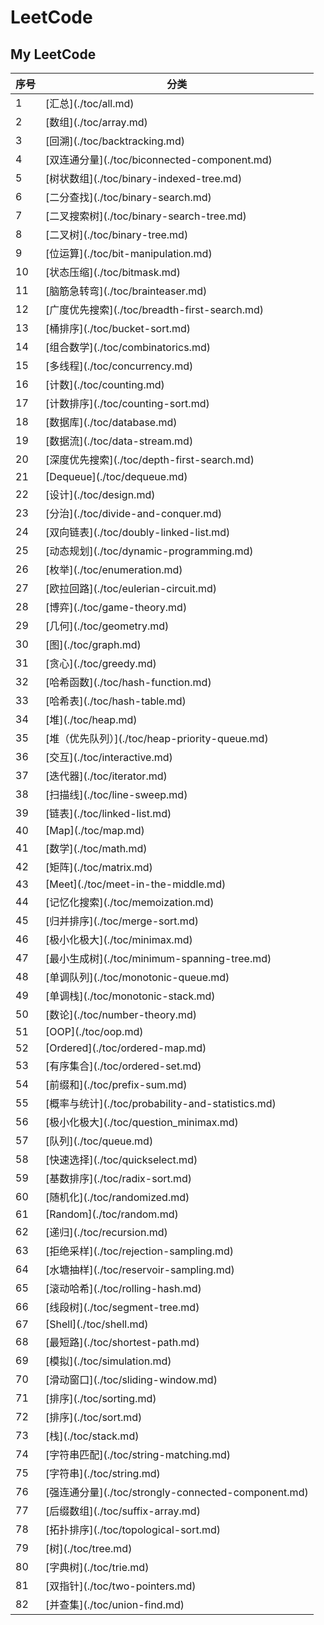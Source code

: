 # LeetCode
My LeetCode
---

| 序号 | 分类 |
| ---- | ---- |
| 1 | [汇总]\(./toc/all.md\)|
| 2 | [数组]\(./toc/array.md\)|
| 3 | [回溯]\(./toc/backtracking.md\)|
| 4 | [双连通分量]\(./toc/biconnected-component.md\)|
| 5 | [树状数组]\(./toc/binary-indexed-tree.md\)|
| 6 | [二分查找]\(./toc/binary-search.md\)|
| 7 | [二叉搜索树]\(./toc/binary-search-tree.md\)|
| 8 | [二叉树]\(./toc/binary-tree.md\)|
| 9 | [位运算]\(./toc/bit-manipulation.md\)|
| 10 | [状态压缩]\(./toc/bitmask.md\)|
| 11 | [脑筋急转弯]\(./toc/brainteaser.md\)|
| 12 | [广度优先搜索]\(./toc/breadth-first-search.md\)|
| 13 | [桶排序]\(./toc/bucket-sort.md\)|
| 14 | [组合数学]\(./toc/combinatorics.md\)|
| 15 | [多线程]\(./toc/concurrency.md\)|
| 16 | [计数]\(./toc/counting.md\)|
| 17 | [计数排序]\(./toc/counting-sort.md\)|
| 18 | [数据库]\(./toc/database.md\)|
| 19 | [数据流]\(./toc/data-stream.md\)|
| 20 | [深度优先搜索]\(./toc/depth-first-search.md\)|
| 21 | [Dequeue]\(./toc/dequeue.md\)|
| 22 | [设计]\(./toc/design.md\)|
| 23 | [分治]\(./toc/divide-and-conquer.md\)|
| 24 | [双向链表]\(./toc/doubly-linked-list.md\)|
| 25 | [动态规划]\(./toc/dynamic-programming.md\)|
| 26 | [枚举]\(./toc/enumeration.md\)|
| 27 | [欧拉回路]\(./toc/eulerian-circuit.md\)|
| 28 | [博弈]\(./toc/game-theory.md\)|
| 29 | [几何]\(./toc/geometry.md\)|
| 30 | [图]\(./toc/graph.md\)|
| 31 | [贪心]\(./toc/greedy.md\)|
| 32 | [哈希函数]\(./toc/hash-function.md\)|
| 33 | [哈希表]\(./toc/hash-table.md\)|
| 34 | [堆]\(./toc/heap.md\)|
| 35 | [堆（优先队列）]\(./toc/heap-priority-queue.md\)|
| 36 | [交互]\(./toc/interactive.md\)|
| 37 | [迭代器]\(./toc/iterator.md\)|
| 38 | [扫描线]\(./toc/line-sweep.md\)|
| 39 | [链表]\(./toc/linked-list.md\)|
| 40 | [Map]\(./toc/map.md\)|
| 41 | [数学]\(./toc/math.md\)|
| 42 | [矩阵]\(./toc/matrix.md\)|
| 43 | [Meet]\(./toc/meet-in-the-middle.md\)|
| 44 | [记忆化搜索]\(./toc/memoization.md\)|
| 45 | [归并排序]\(./toc/merge-sort.md\)|
| 46 | [极小化极大]\(./toc/minimax.md\)|
| 47 | [最小生成树]\(./toc/minimum-spanning-tree.md\)|
| 48 | [单调队列]\(./toc/monotonic-queue.md\)|
| 49 | [单调栈]\(./toc/monotonic-stack.md\)|
| 50 | [数论]\(./toc/number-theory.md\)|
| 51 | [OOP]\(./toc/oop.md\)|
| 52 | [Ordered]\(./toc/ordered-map.md\)|
| 53 | [有序集合]\(./toc/ordered-set.md\)|
| 54 | [前缀和]\(./toc/prefix-sum.md\)|
| 55 | [概率与统计]\(./toc/probability-and-statistics.md\)|
| 56 | [极小化极大]\(./toc/question_minimax.md\)|
| 57 | [队列]\(./toc/queue.md\)|
| 58 | [快速选择]\(./toc/quickselect.md\)|
| 59 | [基数排序]\(./toc/radix-sort.md\)|
| 60 | [随机化]\(./toc/randomized.md\)|
| 61 | [Random]\(./toc/random.md\)|
| 62 | [递归]\(./toc/recursion.md\)|
| 63 | [拒绝采样]\(./toc/rejection-sampling.md\)|
| 64 | [水塘抽样]\(./toc/reservoir-sampling.md\)|
| 65 | [滚动哈希]\(./toc/rolling-hash.md\)|
| 66 | [线段树]\(./toc/segment-tree.md\)|
| 67 | [Shell]\(./toc/shell.md\)|
| 68 | [最短路]\(./toc/shortest-path.md\)|
| 69 | [模拟]\(./toc/simulation.md\)|
| 70 | [滑动窗口]\(./toc/sliding-window.md\)|
| 71 | [排序]\(./toc/sorting.md\)|
| 72 | [排序]\(./toc/sort.md\)|
| 73 | [栈]\(./toc/stack.md\)|
| 74 | [字符串匹配]\(./toc/string-matching.md\)|
| 75 | [字符串]\(./toc/string.md\)|
| 76 | [强连通分量]\(./toc/strongly-connected-component.md\)|
| 77 | [后缀数组]\(./toc/suffix-array.md\)|
| 78 | [拓扑排序]\(./toc/topological-sort.md\)|
| 79 | [树]\(./toc/tree.md\)|
| 80 | [字典树]\(./toc/trie.md\)|
| 81 | [双指针]\(./toc/two-pointers.md\)|
| 82 | [并查集]\(./toc/union-find.md\)|
